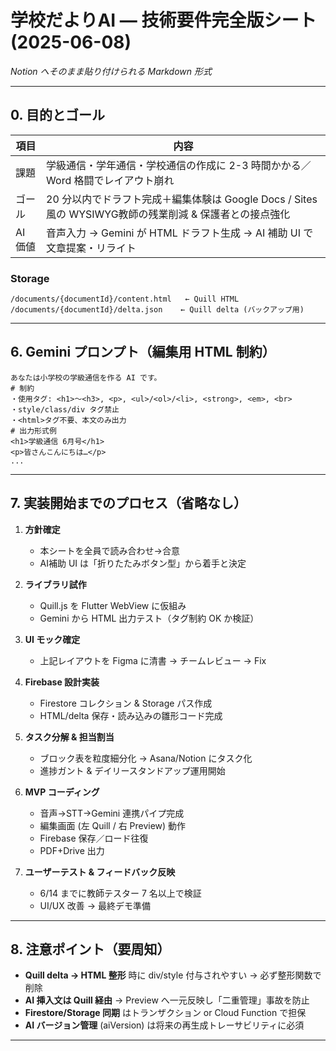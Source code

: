 # 学校だよりAI ― 技術要件完全版シート (2025-06-08)

*Notion へそのまま貼り付けられる Markdown 形式*

---

## 0. 目的とゴール

| 項目 | 内容 |
|------|------|
| 課題 | 学級通信・学年通信・学校通信の作成に 2-3 時間かかる／Word 格闘でレイアウト崩れ |
| ゴール | 20 分以内でドラフト完成＋編集体験は Google Docs / Sites 風の WYSIWYG教師の残業削減 & 保護者との接点強化 |
| AI 価値 | 音声入力 → Gemini が HTML ドラフト生成 → AI 補助 UI で文章提案・リライト |

### Storage

```
/documents/{documentId}/content.html   ← Quill HTML
/documents/{documentId}/delta.json    ← Quill delta (バックアップ用)
```

---

## 6. Gemini プロンプト（編集用 HTML 制約）

```
あなたは小学校の学級通信を作る AI です。
# 制約
・使用タグ: <h1>〜<h3>, <p>, <ul>/<ol>/<li>, <strong>, <em>, <br>
・style/class/div タグ禁止
・<html>タグ不要、本文のみ出力
# 出力形式例
<h1>学級通信 6月号</h1>
<p>皆さんこんにちは…</p>
...
```

---

## 7. 実装開始までのプロセス（省略なし）

1. **方針確定**
   - 本シートを全員で読み合わせ→合意
   - AI補助 UI は「折りたたみボタン型」から着手と決定

2. **ライブラリ試作**
   - Quill.js を Flutter WebView に仮組み
   - Gemini から HTML 出力テスト（タグ制約 OK か検証）

3. **UI モック確定**
   - 上記レイアウトを Figma に清書 → チームレビュー → Fix

4. **Firebase 設計実装**
   - Firestore コレクション & Storage パス作成
   - HTML/delta 保存・読み込みの雛形コード完成

5. **タスク分解 & 担当割当**
   - ブロック表を粒度細分化 → Asana/Notion にタスク化
   - 進捗ガント & デイリースタンドアップ運用開始

6. **MVP コーディング**
   - 音声→STT→Gemini 連携パイプ完成
   - 編集画面 (左 Quill / 右 Preview) 動作
   - Firebase 保存／ロード往復
   - PDF+Drive 出力

7. **ユーザーテスト & フィードバック反映**
   - 6/14 までに教師テスター 7 名以上で検証
   - UI/UX 改善 → 最終デモ準備

---

## 8. 注意ポイント（要周知）

- **Quill delta → HTML 整形** 時に div/style 付与されやすい → 必ず整形関数で削除
- **AI 挿入文は Quill 経由** → Preview へ一元反映し「二重管理」事故を防止
- **Firestore/Storage 同期** はトランザクション or Cloud Function で担保
- **AI バージョン管理** (aiVersion) は将来の再生成トレーサビリティに必須

---